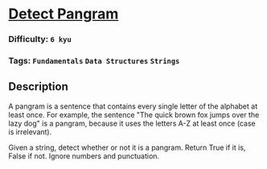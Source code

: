 # [Detect Pangram](https://www.codewars.com/kata/545cedaa9943f7fe7b000048)

### Difficulty: `6 kyu`

### Tags: `Fundamentals` `Data Structures` `Strings`

## Description

A pangram is a sentence that contains every single letter of the alphabet at least once. For example, the sentence "The quick brown fox jumps over the lazy dog" is a pangram, because it uses the letters A-Z at least once (case is irrelevant).

Given a string, detect whether or not it is a pangram. Return True if it is, False if not. Ignore numbers and punctuation.